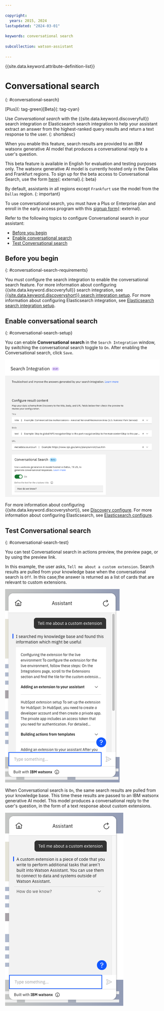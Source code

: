 ```yaml
---

copyright:
  years: 2015, 2024
lastupdated: "2024-03-01"

keywords: conversational search

subcollection: watson-assistant

---
```


{{site.data.keyword.attribute-definition-list}}

# Conversational search
{: #conversational-search}

[Plus]{: tag-green}[Beta]{: tag-cyan}

Use *Conversational search* with the {{site.data.keyword.discoveryfull}} search integration or Elasticsearch search integration to help your assistant extract an answer from the highest-ranked query results and return a text response to the user.
{: shortdesc}

When you enable this feature, search results are provided to an IBM watsonx generative AI model that produces a conversational reply to a user's question. 

This beta feature is available in English for evaluation and testing purposes only. The watsonx generative AI model is currently hosted only in the Dallas and Frankfurt regions. To sign up for the beta access to Conversational Search, use the form [here](https://wkf.ms/4bKDCUh){: external}.{: beta}

By default, assistants in all regions except `Frankfurt` use the model from the `Dallas` region. {: important}

To use conversational search, you must have a Plus or Enterprise plan and enroll in the early access program with this [signup form](https://wkf.ms/4bKDCUh){: external}.

Refer to the following topics to configure Conversational search in your assistant:

- [Before you begin](#conversational-search-requirements)
- [Enable conversational search](#conversational-search-setup)
- [Test Conversational search](#conversational-search-test)

## Before you begin
{: #conversational-search-requirements}

You must configure the search integration to enable the conversational search feature. For more information about configuring {{site.data.keyword.discoveryfull}} search integration, see [{{site.data.keyword.discoveryshort}} search integration setup](/docs/watson-assistant?topic=watson-assistant-search-add). For more information about configuring Elasticsearch integration, see [Elasticsearch search integration setup](/docs/watson-assistant?topic=watson-assistant-search-elasticsearch-add).

## Enable conversational search 
{: #conversational-search-setup}

You can enable **Conversational search** in the `Search Integration` window, by switching the conversational search toggle to `On`. After enabling the Conversational search, click `Save`. 

 ![ConversationalSearch](images/convo-search-toggle-on.png) 

 For more information about configuring {{site.data.keyword.discoveryshort}}, see [Discovery configure](/docs/watson-assistant?topic=watson-assistant-search-add#search-add-configure). For more information about configuring Elasticsearch, see [Elasticsearch configure](/docs/watson-assistant?topic=watson-assistant-search-elasticsearch-add#setup-elasticsearch).

## Test Conversational search
{: #conversational-search-test}

You can test Conversational search in actions preview, the preview page, or by using the preview link.

In this example, the user asks, `Tell me about a custom extension`.
Search results are pulled from your knowledge base when the conversational search is `Off`. In this case,the answer is returned as a list of cards that are relevant to custom extensions.

   ![ConversationalSearchAnswer](images/elasticsearch-answer.png)

When Conversational search is `On`, the same search results are pulled from your knowledge base. This time these results are passed to an IBM watsonx generative AI model. This model produces a conversational reply to the user's question, in the form of a text response about custom extensions.

   ![ConversationalSearchQuestion](images/elasticsearch-question.png)
  













